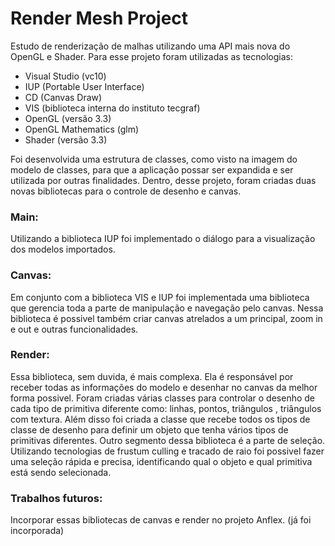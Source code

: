# Render Mesh Project

Estudo de renderização de malhas utilizando uma API mais nova do OpenGL e Shader. Para esse projeto foram utilizadas as tecnologias:
<ul>
<li>Visual Studio (vc10)</li>
<li>IUP (Portable User Interface) </li>
<li>CD (Canvas Draw)</li>
<li>VIS (biblioteca interna do instituto tecgraf)</li>
<li>OpenGL (versão 3.3)</li>
<li>OpenGL Mathematics (glm)</li>
<li>Shader (versão 3.3)</li>
</ul>

Foi desenvolvida uma estrutura de classes, como visto na imagem do modelo de classes, para que a aplicação possar ser expandida e ser utilizada por outras finalidades. Dentro, desse projeto, foram criadas duas novas bibliotecas para o controle de desenho e canvas.

<h3>Main:</h3>
Utilizando a biblioteca IUP foi implementado o diálogo para a visualização dos modelos importados.

<h3>Canvas: </h3>
Em conjunto com a biblioteca VIS e IUP foi implementada uma biblioteca que gerencia toda a parte de manipulação e navegação pelo canvas. Nessa biblioteca é possivel também criar canvas atrelados a um principal, zoom in e out e outras funcionalidades.

<h3>Render: </h3>
Essa biblioteca, sem duvida, é mais complexa. Ela é responsável por receber todas as informações do modelo e desenhar no canvas da melhor forma possivel. Foram criadas várias classes para controlar o desenho de cada tipo de primitiva diferente como: linhas, pontos, triângulos , triângulos com textura. Além disso foi criada a classe que recebe todos os tipos de classe de desenho para definir um objeto que tenha vários tipos de primitivas diferentes. 
Outro segmento dessa biblioteca é a parte de seleção. Utilizando tecnologias de frustum culling e tracado de raio foi possivel fazer uma seleção rápida e precisa, identificando qual o objeto e qual primitiva está sendo selecionada.

<h3>Trabalhos futuros:</h3>
Incorporar essas bibliotecas de canvas e render no projeto Anflex. (já foi incorporada)

